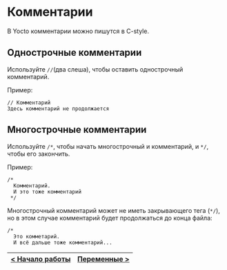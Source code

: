 # Комментарии
В Yocto комментарии можно пишутся в C-style.

## Однострочные комментарии
Используйте `//`(два слеша), чтобы оставить однострочный комментарий.

Пример:
```
// Комментарий
Здесь комментарий не продолжается
```

## Многострочные комментарии
Используйте `/*`, чтобы начать многострочный и комментарий, и `*/`, чтобы его закончить.

Пример:
```
/*
  Комментарий.
  И это тоже комментарий
 */
```

Многострочный комментарий может не иметь закрывающего тега (`*/`), но в этом случае комментарий будет продолжаться до конца файла:
```
/*
  Это комметарий.
  И всё дальше тоже комментарий...
```

| [< Начало работы](../getting_started.md) | [Переменные >](variables.md) |
| - | - |
